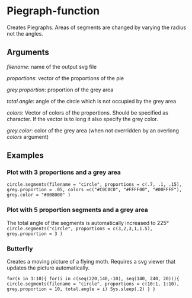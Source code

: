 # Piegraph-function
Creates Piegraphs. Areas of segments are changed by varying the radius not the angles.

## Arguments
*filename*: name of the output svg file

*proportions*: vector of the proportions of the pie

*grey.proportion*: proportion of the grey area

*total.angle*: angle of the circle which is not occupied by the grey area

*colors*: Vector of colors of the proportions. Should be specified as character. If the vector is to long it also specify the grey color.

*grey.color*: color of the grey area (when not overridden by an overlong *colors* argument)

## Examples
### Plot with 3 proportions and a grey area
`circle.segments(filename = "circle", proportions = c(.7, .1, .15), grey.proportion = .05, colors =c("#C0C0C0", "#FFFF00", "#00FFFF"), grey.color = "#808000" ) `
### Plot with 5 proportion segments and a grey area
The total angle of the segments is automatically increased to 225°
`circle.segments("circle", proportions = c(3,2,3,1,1.5), grey.proportion = 3 )`
### Butterfly
Creates a moving picture of a flying moth. Requires a svg viewer that updates the picture automatically.

 `for(k in 1:10){
   for(i in c(seq(220,140,-10), seq(140, 240, 20))){
     circle.segments(filename = "circle", proportions = c(10:1, 1:10), grey.proportion = 10, total.angle = i)
     Sys.sleep(.2)
   }
 } `
 
 
